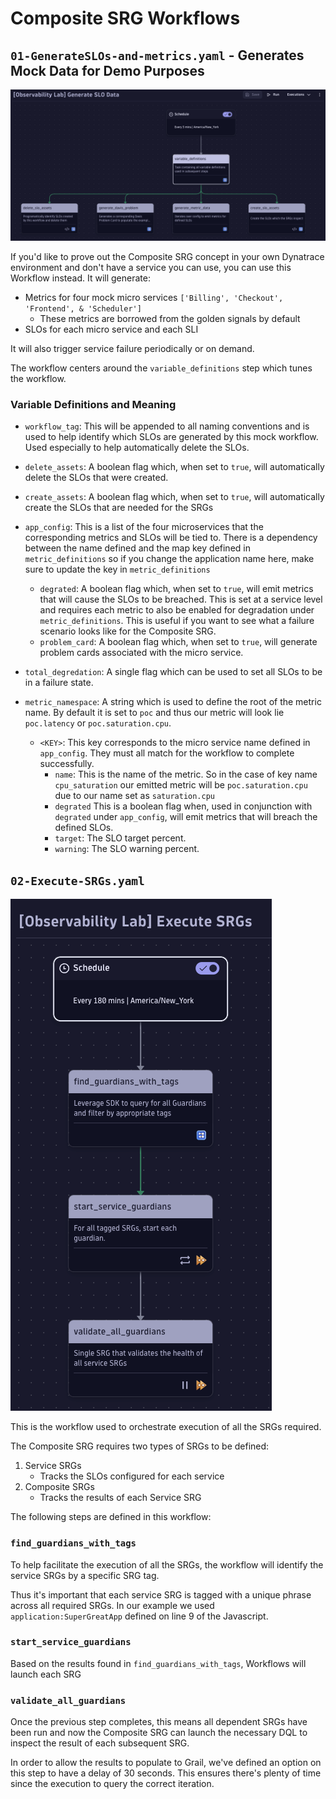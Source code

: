 # Composite SRG Workflows

## `01-GenerateSLOs-and-metrics.yaml` - Generates Mock Data for Demo Purposes

![Workflow Overview](../ReadMeAssests/workflows-01-generateSLOs-and-metrics.yaml.png)

If you'd like to prove out the Composite SRG concept in your own Dynatrace environment and don't have a service you can
use, you can use this Workflow instead.  It will generate:

- Metrics for four mock micro services `['Billing', 'Checkout', 'Frontend', & 'Scheduler']`
    - These metrics are borrowed from the golden signals by default
- SLOs for each micro service and each SLI

It will also trigger service failure periodically or on demand.

The workflow centers around the `variable_definitions` step which tunes the workflow.

### Variable Definitions and Meaning

- `workflow_tag`: This will be appended to all naming conventions and is used to help identify which SLOs are generated by this mock workflow.  Used especially to help automatically delete the SLOs.
- `delete_assets`: A boolean flag which, when set to `true`, will automatically delete the SLOs that were created.
- `create_assets`: A boolean flag which, when set to `true`, will automatically create the SLOs that are needed for the SRGs

- `app_config`: This is a list of the four microservices that the corresponding metrics and SLOs will be tied to.  There is a dependency between the name defined and the map key defined in `metric_definitions` so if you change the application name here, make sure to update the key in `metric_definitions`
    - `degrated`: A boolean flag which, when set to `true`, will emit metrics that will cause the SLOs to be breached.  This is set at a service level and requires each metric to also be enabled for degradation under `metric_definitions`.  This is useful if you want to see what a failure scenario looks like for the Composite SRG.
    - `problem_card`: A boolean flag which, when set to `true`, will generate problem cards associated with the micro service.
- `total_degredation`: A single flag which can be used to set all SLOs to be in a failure state.
- `metric_namespace`: A string which is used to define the root of the metric name.  By default it is set to `poc` and thus our metric will look lie `poc.latency` or `poc.saturation.cpu`.
    - `<KEY>`: This key corresponds to the micro service name defined in `app_config`.  They must all match for the workflow to complete successfully.
      - `name`: This is the name of the metric.  So in the case of key name `cpu_saturation` our emitted metric will be `poc.saturation.cpu` due to our name set as `saturation.cpu`
      - `degrated` This is a boolean flag when, used in conjunction with `degrated` under `app_config`, will emit metrics that will breach the defined SLOs.
      - `target`: The SLO target percent.
      - `warning`: The SLO warning percent.

## `02-Execute-SRGs.yaml`

![Workflow Overview](../ReadMeAssests/workflows-02-Execute-SRGs.yaml.png)

This is the workflow used to orchestrate execution of all the SRGs required.

The Composite SRG requires two types of SRGs to be defined:
1. Service SRGs
    - Tracks the SLOs configured for each service
2. Composite SRGs
    - Tracks the results of each Service SRG

The following steps are defined in this workflow:

### `find_guardians_with_tags`

To help facilitate the execution of all the SRGs, the workflow will identify the service SRGs by a specific SRG tag.

Thus it's important that each service SRG is tagged with a unique phrase across all required SRGs.
In our example we used `application:SuperGreatApp` defined on line 9 of the Javascript.

### `start_service_guardians`

Based on the results found in `find_guardians_with_tags`, Workflows will launch each SRG

### `validate_all_guardians`

Once the previous step completes, this means all dependent SRGs have been run and now the Composite SRG can launch
the necessary DQL to inspect the result of each subsequent SRG.

In order to allow the results to populate to Grail, we've defined an option on this step to have a delay of 30 seconds.
This ensures there's plenty of time since the execution to query the correct iteration.

